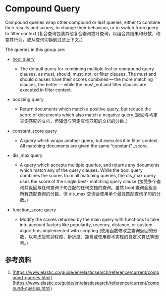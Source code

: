 # Compound Query
Compound queries wrap other compound or leaf queries, either to combine their results and scores, to change their behaviour, or to switch from query to filter context.(复合查询包装其他复合查询或叶查询，以组合其结果和分数，改变其行为，或从查询切换到过滤上下文。)

The queries in this group are:
+ [bool query](./001.Boolean%20Query.md)
  - The default query for combining multiple leaf or compound query clauses, as must, should, must_not, or filter clauses. The must and should clauses have their scores combined — the more matching clauses, the better — while the must_not and filter clauses are executed in filter context.

+ boosting query
  - Return documents which match a positive query, but reduce the score of documents which also match a negative query.(返回与肯定查询匹配的文档，但降低与否定查询匹配的文档的分数。)

+ constant_score query
  - A query which wraps another query, but executes it in filter context. All matching documents are given the same “constant” _score.

+ dis_max query
  - A query which accepts multiple queries, and returns any documents which match any of the query clauses. While the bool query combines the scores from all matching queries, the dis_max query uses the score of the single best- matching query clause.(接受多个查询并返回与任何查询子句匹配的任何文档的查询。虽然 bool 查询会组合所有匹配查询的分数，但 dis_max 查询会使用单个最佳匹配查询子句的分数。)

+ function_score query
  - Modify the scores returned by the main query with functions to take into account factors like popularity, recency, distance, or custom algorithms implemented with scripting.(使用函数修改主查询返回的分数，以考虑受欢迎程度、新近度、距离或使用脚本实现的自定义算法等因素。)


## 参考资料
1. [https://www.elastic.co/guide/en/elasticsearch/reference/current/compound-queries.html](https://www.elastic.co/guide/en/elasticsearch/reference/current/compound-queries.html)